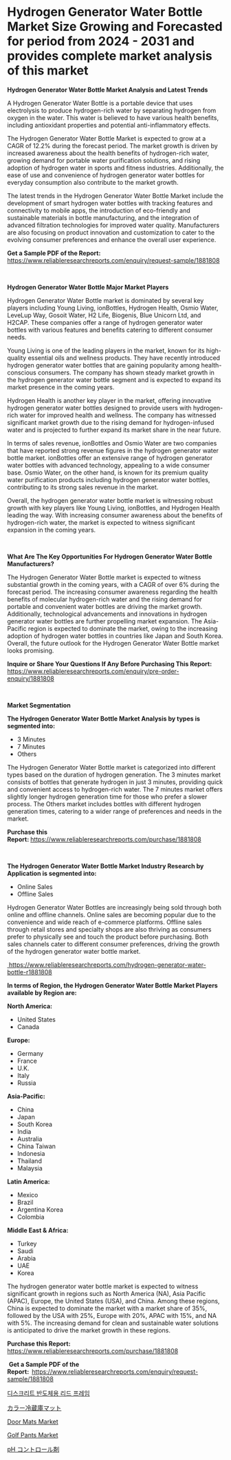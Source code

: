 <p><h1>Hydrogen Generator Water Bottle Market Size Growing and Forecasted for period from 2024 - 2031 and provides complete market analysis of this market</h1></p><p><strong>Hydrogen Generator Water Bottle Market Analysis and Latest Trends</strong></p>
<p><p>A Hydrogen Generator Water Bottle is a portable device that uses electrolysis to produce hydrogen-rich water by separating hydrogen from oxygen in the water. This water is believed to have various health benefits, including antioxidant properties and potential anti-inflammatory effects.</p><p>The Hydrogen Generator Water Bottle Market is expected to grow at a CAGR of 12.2% during the forecast period. The market growth is driven by increased awareness about the health benefits of hydrogen-rich water, growing demand for portable water purification solutions, and rising adoption of hydrogen water in sports and fitness industries. Additionally, the ease of use and convenience of hydrogen generator water bottles for everyday consumption also contribute to the market growth.</p><p>The latest trends in the Hydrogen Generator Water Bottle Market include the development of smart hydrogen water bottles with tracking features and connectivity to mobile apps, the introduction of eco-friendly and sustainable materials in bottle manufacturing, and the integration of advanced filtration technologies for improved water quality. Manufacturers are also focusing on product innovation and customization to cater to the evolving consumer preferences and enhance the overall user experience.</p></p>
<p><strong>Get a Sample PDF of the Report:&nbsp;</strong> <a href="https://www.reliableresearchreports.com/enquiry/request-sample/1881808">https://www.reliableresearchreports.com/enquiry/request-sample/1881808</a></p>
<p>&nbsp;</p>
<p><strong>Hydrogen Generator Water Bottle Major Market Players</strong></p>
<p><p>Hydrogen Generator Water Bottle market is dominated by several key players including Young Living, ionBottles, Hydrogen Health, Osmio Water, LeveLup Way, Gosoit Water, H2 Life, Biogenis, Blue Unicorn Ltd, and H2CAP. These companies offer a range of hydrogen generator water bottles with various features and benefits catering to different consumer needs.</p><p>Young Living is one of the leading players in the market, known for its high-quality essential oils and wellness products. They have recently introduced hydrogen generator water bottles that are gaining popularity among health-conscious consumers. The company has shown steady market growth in the hydrogen generator water bottle segment and is expected to expand its market presence in the coming years.</p><p>Hydrogen Health is another key player in the market, offering innovative hydrogen generator water bottles designed to provide users with hydrogen-rich water for improved health and wellness. The company has witnessed significant market growth due to the rising demand for hydrogen-infused water and is projected to further expand its market share in the near future.</p><p>In terms of sales revenue, ionBottles and Osmio Water are two companies that have reported strong revenue figures in the hydrogen generator water bottle market. ionBottles offer an extensive range of hydrogen generator water bottles with advanced technology, appealing to a wide consumer base. Osmio Water, on the other hand, is known for its premium quality water purification products including hydrogen generator water bottles, contributing to its strong sales revenue in the market.</p><p>Overall, the hydrogen generator water bottle market is witnessing robust growth with key players like Young Living, ionBottles, and Hydrogen Health leading the way. With increasing consumer awareness about the benefits of hydrogen-rich water, the market is expected to witness significant expansion in the coming years.</p></p>
<p>&nbsp;</p>
<p><strong>What Are The Key Opportunities For Hydrogen Generator Water Bottle Manufacturers?</strong></p>
<p><p>The Hydrogen Generator Water Bottle market is expected to witness substantial growth in the coming years, with a CAGR of over 6% during the forecast period. The increasing consumer awareness regarding the health benefits of molecular hydrogen-rich water and the rising demand for portable and convenient water bottles are driving the market growth. Additionally, technological advancements and innovations in hydrogen generator water bottles are further propelling market expansion. The Asia-Pacific region is expected to dominate the market, owing to the increasing adoption of hydrogen water bottles in countries like Japan and South Korea. Overall, the future outlook for the Hydrogen Generator Water Bottle market looks promising.</p></p>
<p><strong>Inquire or Share Your Questions If Any Before Purchasing This Report:</strong> <a href="https://www.reliableresearchreports.com/enquiry/pre-order-enquiry/1881808">https://www.reliableresearchreports.com/enquiry/pre-order-enquiry/1881808</a></p>
<p>&nbsp;</p>
<p><strong>Market Segmentation</strong></p>
<p><strong>The Hydrogen Generator Water Bottle Market Analysis by types is segmented into:</strong></p>
<p><ul><li>3 Minutes</li><li>7 Minutes</li><li>Others</li></ul></p>
<p><p>The Hydrogen Generator Water Bottle market is categorized into different types based on the duration of hydrogen generation. The 3 minutes market consists of bottles that generate hydrogen in just 3 minutes, providing quick and convenient access to hydrogen-rich water. The 7 minutes market offers slightly longer hydrogen generation time for those who prefer a slower process. The Others market includes bottles with different hydrogen generation times, catering to a wider range of preferences and needs in the market.</p></p>
<p><strong>Purchase this Report:&nbsp;</strong><a href="https://www.reliableresearchreports.com/purchase/1881808">https://www.reliableresearchreports.com/purchase/1881808</a></p>
<p>&nbsp;</p>
<p><strong>The Hydrogen Generator Water Bottle Market Industry Research by Application is segmented into:</strong></p>
<p><ul><li>Online Sales</li><li>Offline Sales</li></ul></p>
<p><p>Hydrogen Generator Water Bottles are increasingly being sold through both online and offline channels. Online sales are becoming popular due to the convenience and wide reach of e-commerce platforms. Offline sales through retail stores and specialty shops are also thriving as consumers prefer to physically see and touch the product before purchasing. Both sales channels cater to different consumer preferences, driving the growth of the hydrogen generator water bottle market.</p></p>
<p><a href="https://www.reliableresearchreports.com/hydrogen-generator-water-bottle-r1881808">&nbsp;https://www.reliableresearchreports.com/hydrogen-generator-water-bottle-r1881808</a></p>
<p><strong>In terms of Region, the Hydrogen Generator Water Bottle Market Players available by Region are:</strong></p>
<p>
    <p> <strong> North America: </strong>
        <ul>
            <li>United States</li>
            <li>Canada</li>
        </ul>
        </p> 
    <p> <strong> Europe: </strong>
        <ul>
            <li>Germany</li>
            <li>France</li>
            <li>U.K.</li>
            <li>Italy</li>
            <li>Russia</li>
        </ul>
        </p> 
    <p> <strong> Asia-Pacific: </strong>
        <ul>
            <li>China</li>
            <li>Japan</li>
            <li>South Korea</li>
            <li>India</li>
            <li>Australia</li>
            <li>China Taiwan</li>
            <li>Indonesia</li>
            <li>Thailand</li>
            <li>Malaysia</li>
        </ul>
        </p> 
    <p> <strong> Latin America: </strong>
        <ul>
            <li>Mexico</li>
            <li>Brazil</li>
            <li>Argentina Korea</li>
            <li>Colombia</li>
        </ul>
        </p> 
    <p> <strong> Middle East & Africa: </strong>
        <ul>
            <li>Turkey</li>
            <li>Saudi</li>
            <li>Arabia</li>
            <li>UAE</li>
            <li>Korea</li>
        </ul>
    </p>
    </p>
<p><p>The hydrogen generator water bottle market is expected to witness significant growth in regions such as North America (NA), Asia Pacific (APAC), Europe, the United States (USA), and China. Among these regions, China is expected to dominate the market with a market share of 35%, followed by the USA with 25%, Europe with 20%, APAC with 15%, and NA with 5%. The increasing demand for clean and sustainable water solutions is anticipated to drive the market growth in these regions.</p></p>
<p><strong>Purchase this Report: </strong><a href="https://www.reliableresearchreports.com/purchase/1881808">https://www.reliableresearchreports.com/purchase/1881808</a></p>
<p>&nbsp;<strong>Get a Sample PDF of the Report:&nbsp;&nbsp;</strong><a href="https://www.reliableresearchreports.com/enquiry/request-sample/1881808">https://www.reliableresearchreports.com/enquiry/request-sample/1881808</a></p>
<p><strong></strong></p>
<p><p><a href="https://github.com/ThomasElmes2022/Market-Research-Report-List-1/blob/main/7899516152230.md">디스크리트 반도체용 리드 프레임</a></p><p><a href="https://github.com/tubbs463/Market-Research-Report-List-1/blob/main/1959480144496.md">カラー冷蔵庫マット</a></p><p><a href="https://github.com/iprahimabdulrahmman/Market-Research-Report-List-1/blob/main/door-mats-market.md">Door Mats Market</a></p><p><a href="https://github.com/NaomieConner2023/Market-Research-Report-List-1/blob/main/golf-pants-market.md">Golf Pants Market</a></p><p><a href="https://github.com/decker5351/Market-Research-Report-List-1/blob/main/1274834144495.md">pH コントロール剤</a></p></p>